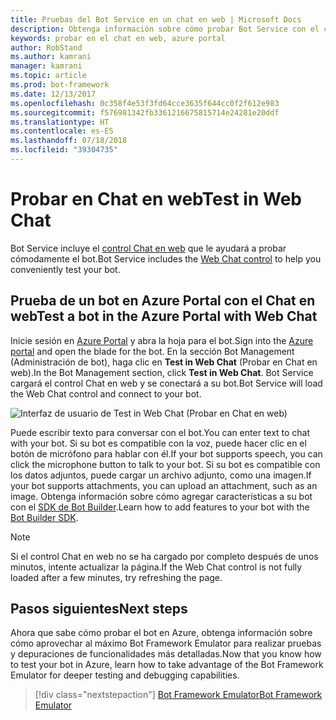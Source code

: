 ```yaml
---
title: Pruebas del Bot Service en un chat en web | Microsoft Docs
description: Obtenga información sobre cómo probar Bot Service con el control de chat en web en Azure Portal.
keywords: probar en el chat en web, azure portal
author: RobStand
ms.author: kamrani
manager: kamrani
ms.topic: article
ms.prod: bot-framework
ms.date: 12/13/2017
ms.openlocfilehash: 0c358f4e53f3fd64cce3635f644cc0f2f612e983
ms.sourcegitcommit: f576981342fb3361216675815714e24281e20ddf
ms.translationtype: HT
ms.contentlocale: es-ES
ms.lasthandoff: 07/18/2018
ms.locfileid: "39304735"
---
```

# <a name="test-in-web-chat"></a><span data-ttu-id="f8b96-104">Probar en Chat en web</span><span class="sxs-lookup"><span data-stu-id="f8b96-104">Test in Web Chat</span></span>
<span data-ttu-id="f8b96-105">Bot Service incluye el [control Chat en web](bot-service-channel-connect-webchat.md) que le ayudará a probar cómodamente el bot.</span><span class="sxs-lookup"><span data-stu-id="f8b96-105">Bot Service includes the [Web Chat control](bot-service-channel-connect-webchat.md) to help you conveniently test your bot.</span></span> 

## <a name="test-a-bot-in-the-azure-portal-with-web-chat"></a><span data-ttu-id="f8b96-106">Prueba de un bot en Azure Portal con el Chat en web</span><span class="sxs-lookup"><span data-stu-id="f8b96-106">Test a bot in the Azure Portal with Web Chat</span></span>
<span data-ttu-id="f8b96-107">Inicie sesión en [Azure Portal](https://portal.azure.com) y abra la hoja para el bot.</span><span class="sxs-lookup"><span data-stu-id="f8b96-107">Sign into the [Azure portal](https://portal.azure.com) and open the blade for the bot.</span></span> <span data-ttu-id="f8b96-108">En la sección Bot Management (Administración de bot), haga clic en **Test in Web Chat** (Probar en Chat en web).</span><span class="sxs-lookup"><span data-stu-id="f8b96-108">In the Bot Management section, click **Test in Web Chat**.</span></span> <span data-ttu-id="f8b96-109">Bot Service cargará el control Chat en web y se conectará a su bot.</span><span class="sxs-lookup"><span data-stu-id="f8b96-109">Bot Service will load the Web Chat control and connect to your bot.</span></span>

![Interfaz de usuario de Test in Web Chat (Probar en Chat en web)](~/media/test-in-webchat/test-in-webchat.png)

<span data-ttu-id="f8b96-111">Puede escribir texto para conversar con el bot.</span><span class="sxs-lookup"><span data-stu-id="f8b96-111">You can enter text to chat with your bot.</span></span> <span data-ttu-id="f8b96-112">Si su bot es compatible con la voz, puede hacer clic en el botón de micrófono para hablar con él.</span><span class="sxs-lookup"><span data-stu-id="f8b96-112">If your bot supports speech, you can click the microphone button to talk to your bot.</span></span> <span data-ttu-id="f8b96-113">Si su bot es compatible con los datos adjuntos, puede cargar un archivo adjunto, como una imagen.</span><span class="sxs-lookup"><span data-stu-id="f8b96-113">If your bot supports attachments, you can upload an attachment, such as an image.</span></span> <span data-ttu-id="f8b96-114">Obtenga información sobre cómo agregar características a su bot con el [SDK de Bot Builder](bot-builder-overview-getstarted.md).</span><span class="sxs-lookup"><span data-stu-id="f8b96-114">Learn how to add features to your bot with the [Bot Builder SDK](bot-builder-overview-getstarted.md).</span></span>

> [!NOTE]
> <span data-ttu-id="f8b96-115">Si el control Chat en web no se ha cargado por completo después de unos minutos, intente actualizar la página.</span><span class="sxs-lookup"><span data-stu-id="f8b96-115">If the Web Chat control is not fully loaded after a few minutes, try refreshing the page.</span></span>

## <a name="next-steps"></a><span data-ttu-id="f8b96-116">Pasos siguientes</span><span class="sxs-lookup"><span data-stu-id="f8b96-116">Next steps</span></span>
<span data-ttu-id="f8b96-117">Ahora que sabe cómo probar el bot en Azure, obtenga información sobre cómo aprovechar al máximo Bot Framework Emulator para realizar pruebas y depuraciones de funcionalidades más detalladas.</span><span class="sxs-lookup"><span data-stu-id="f8b96-117">Now that you know how to test your bot in Azure, learn how to take advantage of the Bot Framework Emulator for deeper testing and debugging capabilities.</span></span>

> [!div class="nextstepaction"]
> [<span data-ttu-id="f8b96-118">Bot Framework Emulator</span><span class="sxs-lookup"><span data-stu-id="f8b96-118">Bot Framework Emulator</span></span>](bot-service-debug-emulator.md)